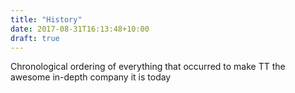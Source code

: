 ```yaml
---
title: "History"
date: 2017-08-31T16:13:48+10:00
draft: true
---
```


Chronological ordering of everything that occurred to make TT the awesome in-depth company it is today
